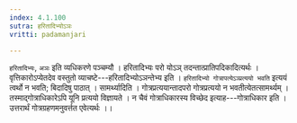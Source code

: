 ```yaml
---
index: 4.1.100
sutra: हरितादिभ्योऽञः
vritti: padamanjari

---
```

`हरितादिभ्यः`, `अञः` इति व्यधिकरणे पञ्चम्यौ । हरितादिभ्यः परो योऽञ् तदन्तात्प्रातिपदिकादित्यर्थः । वृत्तिकारोऽप्येतदेव वस्तुतो व्याचष्टे---हरितादिभ्योऽञन्तेभ्य इति । `हरितादिभ्यो गोत्रापत्येऽञ्प्रत्ययो भवति` इत्ययं त्वर्थो न भवति; बिदादिषु पाठात् । 
सामर्थ्यादिति । गोत्रप्रत्ययान्तादपरो गोत्रप्रत्ययो न भवतीत्येतत्सामर्थ्यम् । तस्माद्गोत्राधिकारेऽपि यूनि प्रत्ययो विज्ञायते । न चैवं गोत्राधिकारस्य विच्छेद इत्याह---गोत्राधिकार इति । उत्तरार्थं गोत्रग्रहणमनुवर्त्तत एवेत्यर्थः ।।